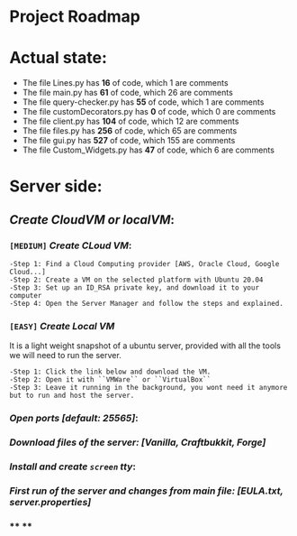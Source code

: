 # **Project Roadmap**
# **Actual state:**
- The file Lines.py has **16** of code, which 1 are comments
- The file main.py has **61** of code, which 26 are comments
- The file query-checker.py has **55** of code, which 1 are comments
- The file customDecorators.py has **0** of code, which 0 are comments
- The file client.py has **104** of code, which 12 are comments
- The file files.py has **256** of code, which 65 are comments
- The file gui.py has **527** of code, which 155 are comments
- The file Custom_Widgets.py has **47** of code, which 6 are comments
# **Server side:**
## *Create **CloudVM** or **localVM***:

### `[MEDIUM]` ***Create CLoud VM*:**
    -Step 1: Find a Cloud Computing provider [AWS, Oracle Cloud, Google Cloud...]
    -Step 2: Create a VM on the selected platform with Ubuntu 20.04
    -Step 3: Set up an ID_RSA private key, and download it to your computer
    -Step 4: Open the Server Manager and follow the steps and explained.
### `[EASY]` ***Create Local VM***
It is a light weight snapshot of a ubuntu server, provided with all the tools we will need to run the server.

    -Step 1: Click the link below and download the VM.
    -Step 2: Open it with ``VMWare`` or ``VirtualBox``
    -Step 3: Leave it running in the background, you wont need it anymore but to run and host the server.


### *Open ports [default: **25565**]*:

### *Download files of the **server**: [Vanilla, Craftbukkit, Forge]*

### *Install and create **`screen`** tty*:

### *First run of the server and changes from main file: [EULA.txt, server.properties]*

### ** **
